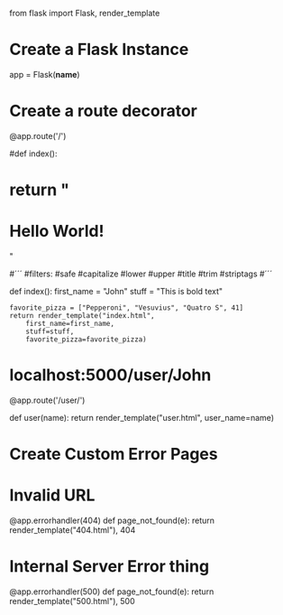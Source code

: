 from flask import Flask, render_template


# Create a Flask Instance
app = Flask(__name__)

# Create a route decorator
@app.route('/')

#def index():
#	return "<h1>Hello World!</h1>"

#´´´
#filters:
#safe
#capitalize
#lower
#upper
#title
#trim
#striptags
#´´´

def index():
	first_name = "John"
	stuff = "This is bold text"

	favorite_pizza = ["Pepperoni", "Vesuvius", "Quatro S", 41]
	return render_template("index.html", 
		first_name=first_name,
		stuff=stuff,
		favorite_pizza=favorite_pizza)


# localhost:5000/user/John
@app.route('/user/<name>')

def user(name):
	return render_template("user.html", user_name=name)
# Create Custom Error Pages
# Invalid URL
@app.errorhandler(404)
def page_not_found(e):
	return render_template("404.html"), 404

# Internal Server Error thing
@app.errorhandler(500)
def page_not_found(e):
	return render_template("500.html"), 500

